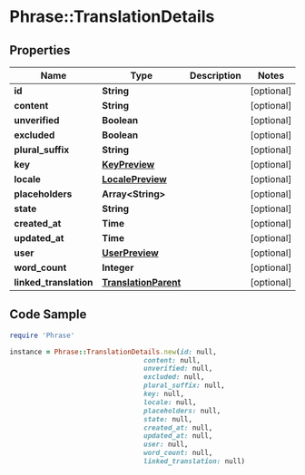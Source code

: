 # Phrase::TranslationDetails

## Properties

Name | Type | Description | Notes
------------ | ------------- | ------------- | -------------
**id** | **String** |  | [optional] 
**content** | **String** |  | [optional] 
**unverified** | **Boolean** |  | [optional] 
**excluded** | **Boolean** |  | [optional] 
**plural_suffix** | **String** |  | [optional] 
**key** | [**KeyPreview**](KeyPreview.md) |  | [optional] 
**locale** | [**LocalePreview**](LocalePreview.md) |  | [optional] 
**placeholders** | **Array&lt;String&gt;** |  | [optional] 
**state** | **String** |  | [optional] 
**created_at** | **Time** |  | [optional] 
**updated_at** | **Time** |  | [optional] 
**user** | [**UserPreview**](UserPreview.md) |  | [optional] 
**word_count** | **Integer** |  | [optional] 
**linked_translation** | [**TranslationParent**](TranslationParent.md) |  | [optional] 

## Code Sample

```ruby
require 'Phrase'

instance = Phrase::TranslationDetails.new(id: null,
                                 content: null,
                                 unverified: null,
                                 excluded: null,
                                 plural_suffix: null,
                                 key: null,
                                 locale: null,
                                 placeholders: null,
                                 state: null,
                                 created_at: null,
                                 updated_at: null,
                                 user: null,
                                 word_count: null,
                                 linked_translation: null)
```


